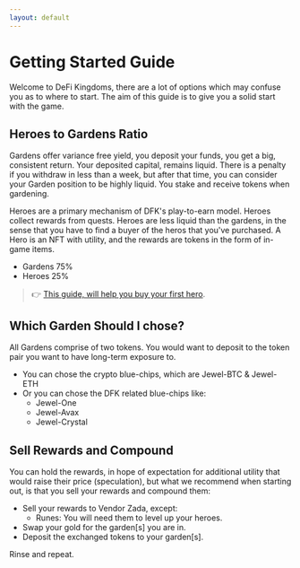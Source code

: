 ```yaml
---
layout: default
---
```


# Getting Started Guide

Welcome to DeFi Kingdoms, there are a lot of options which may confuse you as to where to start. The aim of this guide is to give you a solid start with the game.

## Heroes to Gardens Ratio

Gardens offer variance free yield, you deposit your funds, you get a big, consistent return. Your deposited capital, remains liquid. There is a penalty if you withdraw in less than a week, but after that time, you can consider your Garden position to be highly liquid. You stake and receive tokens when gardening.

Heroes are a primary mechanism of DFK's play-to-earn model. Heroes collect rewards from quests. Heroes are less liquid than the gardens, in the sense that you have to find a buyer of the heros that you've purchased. A Hero is an NFT with utility, and the rewards are tokens in the form of in-game items.

* Gardens 75%
* Heroes 25%

> 👉 [This guide, will help you buy your first hero][buying-first-hero].


## Which Garden Should I chose?

All Gardens comprise of two tokens. You would want to deposit to the token pair you want to have long-term exposure to.

* You can chose the crypto blue-chips, which are Jewel-BTC & Jewel-ETH
* Or you can chose the DFK related blue-chips like:
    * Jewel-One
    * Jewel-Avax
    * Jewel-Crystal

## Sell Rewards and Compound

You can hold the rewards, in hope of expectation for additional utility that would raise their price (speculation), but what we recommend when starting out, is that you sell your rewards and compound them:

* Sell your rewards to Vendor Zada, except:
    * Runes: You will need them to level up your heroes.
* Swap your gold for the garden[s] you are in.
* Deposit the exchanged tokens to your garden[s].

Rinse and repeat.

[buying-first-hero]: /buying-first-heroes
